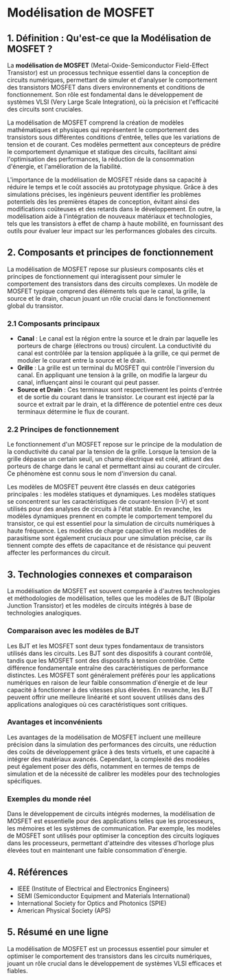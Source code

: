 # Modélisation de MOSFET

## 1. Définition : Qu'est-ce que la **Modélisation de MOSFET** ?
La **modélisation de MOSFET** (Metal-Oxide-Semiconductor Field-Effect Transistor) est un processus technique essentiel dans la conception de circuits numériques, permettant de simuler et d'analyser le comportement des transistors MOSFET dans divers environnements et conditions de fonctionnement. Son rôle est fondamental dans le développement de systèmes VLSI (Very Large Scale Integration), où la précision et l'efficacité des circuits sont cruciales. 

La modélisation de MOSFET comprend la création de modèles mathématiques et physiques qui représentent le comportement des transistors sous différentes conditions d'entrée, telles que les variations de tension et de courant. Ces modèles permettent aux concepteurs de prédire le comportement dynamique et statique des circuits, facilitant ainsi l'optimisation des performances, la réduction de la consommation d'énergie, et l'amélioration de la fiabilité. 

L'importance de la modélisation de MOSFET réside dans sa capacité à réduire le temps et le coût associés au prototypage physique. Grâce à des simulations précises, les ingénieurs peuvent identifier les problèmes potentiels dès les premières étapes de conception, évitant ainsi des modifications coûteuses et des retards dans le développement. En outre, la modélisation aide à l'intégration de nouveaux matériaux et technologies, tels que les transistors à effet de champ à haute mobilité, en fournissant des outils pour évaluer leur impact sur les performances globales des circuits.

## 2. Composants et principes de fonctionnement
La modélisation de MOSFET repose sur plusieurs composants clés et principes de fonctionnement qui interagissent pour simuler le comportement des transistors dans des circuits complexes. Un modèle de MOSFET typique comprend des éléments tels que le canal, la grille, la source et le drain, chacun jouant un rôle crucial dans le fonctionnement global du transistor.

### 2.1 Composants principaux
- **Canal** : Le canal est la région entre la source et le drain par laquelle les porteurs de charge (électrons ou trous) circulent. La conductivité du canal est contrôlée par la tension appliquée à la grille, ce qui permet de moduler le courant entre la source et le drain.
- **Grille** : La grille est un terminal du MOSFET qui contrôle l'inversion du canal. En appliquant une tension à la grille, on modifie la largeur du canal, influençant ainsi le courant qui peut passer.
- **Source et Drain** : Ces terminaux sont respectivement les points d'entrée et de sortie du courant dans le transistor. Le courant est injecté par la source et extrait par le drain, et la différence de potentiel entre ces deux terminaux détermine le flux de courant.

### 2.2 Principes de fonctionnement
Le fonctionnement d'un MOSFET repose sur le principe de la modulation de la conductivité du canal par la tension de la grille. Lorsque la tension de la grille dépasse un certain seuil, un champ électrique est créé, attirant des porteurs de charge dans le canal et permettant ainsi au courant de circuler. Ce phénomène est connu sous le nom d'inversion du canal. 

Les modèles de MOSFET peuvent être classés en deux catégories principales : les modèles statiques et dynamiques. Les modèles statiques se concentrent sur les caractéristiques de courant-tension (I-V) et sont utilisés pour des analyses de circuits à l'état stable. En revanche, les modèles dynamiques prennent en compte le comportement temporel du transistor, ce qui est essentiel pour la simulation de circuits numériques à haute fréquence. Les modèles de charge capacitive et les modèles de parasitisme sont également cruciaux pour une simulation précise, car ils tiennent compte des effets de capacitance et de résistance qui peuvent affecter les performances du circuit.

## 3. Technologies connexes et comparaison
La modélisation de MOSFET est souvent comparée à d'autres technologies et méthodologies de modélisation, telles que les modèles de BJT (Bipolar Junction Transistor) et les modèles de circuits intégrés à base de technologies analogiques. 

### Comparaison avec les modèles de BJT
Les BJT et les MOSFET sont deux types fondamentaux de transistors utilisés dans les circuits. Les BJT sont des dispositifs à courant contrôlé, tandis que les MOSFET sont des dispositifs à tension contrôlée. Cette différence fondamentale entraîne des caractéristiques de performance distinctes. Les MOSFET sont généralement préférés pour les applications numériques en raison de leur faible consommation d'énergie et de leur capacité à fonctionner à des vitesses plus élevées. En revanche, les BJT peuvent offrir une meilleure linéarité et sont souvent utilisés dans des applications analogiques où ces caractéristiques sont critiques.

### Avantages et inconvénients
Les avantages de la modélisation de MOSFET incluent une meilleure précision dans la simulation des performances des circuits, une réduction des coûts de développement grâce à des tests virtuels, et une capacité à intégrer des matériaux avancés. Cependant, la complexité des modèles peut également poser des défis, notamment en termes de temps de simulation et de la nécessité de calibrer les modèles pour des technologies spécifiques.

### Exemples du monde réel
Dans le développement de circuits intégrés modernes, la modélisation de MOSFET est essentielle pour des applications telles que les processeurs, les mémoires et les systèmes de communication. Par exemple, les modèles de MOSFET sont utilisés pour optimiser la conception des circuits logiques dans les processeurs, permettant d'atteindre des vitesses d'horloge plus élevées tout en maintenant une faible consommation d'énergie.

## 4. Références
- IEEE (Institute of Electrical and Electronics Engineers)
- SEMI (Semiconductor Equipment and Materials International)
- International Society for Optics and Photonics (SPIE)
- American Physical Society (APS)

## 5. Résumé en une ligne
La modélisation de MOSFET est un processus essentiel pour simuler et optimiser le comportement des transistors dans les circuits numériques, jouant un rôle crucial dans le développement de systèmes VLSI efficaces et fiables.